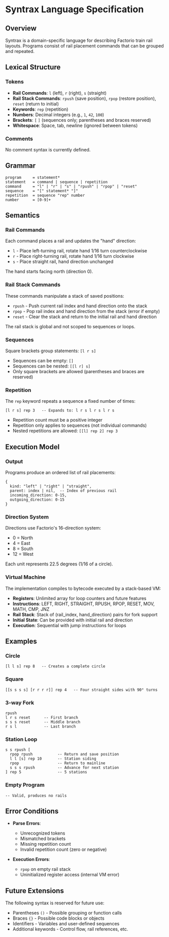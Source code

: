 # Syntrax Language Specification

## Overview

Syntrax is a domain-specific language for describing Factorio train rail layouts. Programs consist of rail placement commands that can be grouped and repeated.

## Lexical Structure

### Tokens

- **Rail Commands**: `l` (left), `r` (right), `s` (straight)
- **Rail Stack Commands**: `rpush` (save position), `rpop` (restore position), `reset` (return to initial)
- **Keywords**: `rep` (repetition)
- **Numbers**: Decimal integers (e.g., `1`, `42`, `100`)
- **Brackets**: `[` `]` (sequences only; parentheses and braces reserved)
- **Whitespace**: Space, tab, newline (ignored between tokens)

### Comments

No comment syntax is currently defined.

## Grammar

```
program     = statement*
statement   = command | sequence | repetition
command     = "l" | "r" | "s" | "rpush" | "rpop" | "reset"
sequence    = "[" statement* "]"
repetition  = sequence "rep" number
number      = [0-9]+
```

## Semantics

### Rail Commands

Each command places a rail and updates the "hand" direction:
- `l` - Place left-turning rail, rotate hand 1/16 turn counterclockwise
- `r` - Place right-turning rail, rotate hand 1/16 turn clockwise
- `s` - Place straight rail, hand direction unchanged

The hand starts facing north (direction 0).

### Rail Stack Commands

These commands manipulate a stack of saved positions:
- `rpush` - Push current rail index and hand direction onto the stack
- `rpop` - Pop rail index and hand direction from the stack (error if empty)
- `reset` - Clear the stack and return to the initial rail and hand direction

The rail stack is global and not scoped to sequences or loops.

### Sequences

Square brackets group statements: `[l r s]`

- Sequences can be empty: `[]`
- Sequences can be nested: `[[l r] s]`
- Only square brackets are allowed (parentheses and braces are reserved)

### Repetition

The `rep` keyword repeats a sequence a fixed number of times:
```
[l r s] rep 3   -- Expands to: l r s l r s l r s
```

- Repetition count must be a positive integer
- Repetition only applies to sequences (not individual commands)
- Nested repetitions are allowed: `[[l] rep 2] rep 3`

## Execution Model

### Output

Programs produce an ordered list of rail placements:
```
{
  kind: "left" | "right" | "straight",
  parent: index | nil,  -- Index of previous rail
  incoming_direction: 0-15,
  outgoing_direction: 0-15
}
```

### Direction System

Directions use Factorio's 16-direction system:
- 0 = North
- 4 = East  
- 8 = South
- 12 = West

Each unit represents 22.5 degrees (1/16 of a circle).

### Virtual Machine

The implementation compiles to bytecode executed by a stack-based VM:
- **Registers**: Unlimited array for loop counters and future features
- **Instructions**: LEFT, RIGHT, STRAIGHT, RPUSH, RPOP, RESET, MOV, MATH, CMP, JNZ
- **Rail Stack**: Stack of (rail_index, hand_direction) pairs for fork support
- **Initial State**: Can be provided with initial rail and direction
- **Execution**: Sequential with jump instructions for loops

## Examples

### Circle
```
[l l s] rep 8   -- Creates a complete circle
```

### Square
```
[[s s s s] [r r r r]] rep 4   -- Four straight sides with 90° turns
```

### 3-way Fork
```
rpush
l r s reset      -- First branch
s s s reset      -- Middle branch  
r s l            -- Last branch
```

### Station Loop
```
s s rpush [
  rpop rpush           -- Return and save position
  l l [s] rep 10       -- Station siding
  rpop                 -- Return to mainline
  s s s rpush          -- Advance for next station
] rep 5                -- 5 stations
```

### Empty Program
```
-- Valid, produces no rails
```

## Error Conditions

- **Parse Errors**:
  - Unrecognized tokens
  - Mismatched brackets
  - Missing repetition count
  - Invalid repetition count (zero or negative)

- **Execution Errors**:
  - `rpop` on empty rail stack
  - Uninitialized register access (internal VM error)

## Future Extensions

The following syntax is reserved for future use:
- Parentheses `()` - Possible grouping or function calls
- Braces `{}` - Possible code blocks or objects
- Identifiers - Variables and user-defined sequences
- Additional keywords - Control flow, rail references, etc.